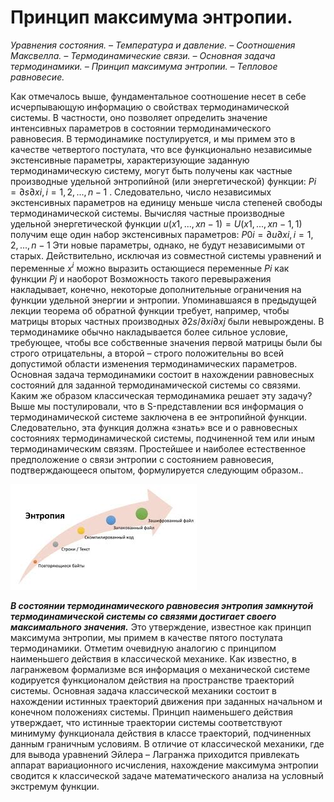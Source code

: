 # Принцип макcимума энтропии.
*Уравнения состояния. – Температура и давление. – Соотношения Максвелла. – Термодинамические связи. – Основная задача термодинамики. – Принцип максимума энтропии. – Тепловое равновесие.*

Как отмечалось выше, фундаментальное соотношение несет в себе исчерпывающую информацию о свойствах термодинамической системы. В частности, оно позволяет определить значение интенсивных параметров в состоянии термодинамического равновесия. В термодинамике постулируется, и мы примем это в качестве четвертого постулата, что все функционально независимые экстенсивные параметры, характеризующие заданную термодинамическую систему, могут быть получены как частные производные удельной энтропийной (или энергетической) функции:
$Pi = ∂s ∂xi , i = 1, 2, . . . , n − 1$ .
Следовательно, число независимых экстенсивных параметров на единицу меньше числа степеней свободы термодинамической системы. Вычисляя частные производные удельной энергетической функции $u(x 1 , . . . , xn−1 ) = U(x 1 , . . . , xn−1 , 1)$ получим еще один набор экстенсивных параметров: 
$P 0 i = ∂u ∂xi , i = 1, 2, . . . , n − 1$
Эти новые параметры, однако, не будут независимыми от старых. Действительно, исключая из совместной системы уравнений  и переменные $x^i$  можно выразить остающиеся переменные $Pi$ как функции $Pj$ и наоборот Возможность такого перевыражения накладывает, конечно, некоторые дополнительные ограничения на функции удельной энергии и энтропии. Упоминавшаяся в предыдущей лекции теорема об обратной функции требует, например, чтобы матрицы вторых частных производных 
$∂2s / ∂xi∂xj$
были невырождены. В термодинамике обычно накладывается более сильное условие, требующее, чтобы все собственные значения первой матрицы были бы строго отрицательны, а второй – строго положительны во всей допустимой области изменения термодинамических параметров.
Основная задача термодинамики состоит в нахождении равновесных состояний для заданной термодинамической системы со связями. Каким же образом классическая термодинамика решает эту задачу? Выше мы постулировали, что в S-представлении вся информация о термодинамической системе заключена в ее энтропийной функции. Следовательно, эта функция должна «знать» все и о равновесных состояниях термодинамической системы, подчиненной тем или иным термодинамическим связям. Простейшее и наиболее естественное предположение о связи энтропии с состоянием равновесия, подтверждающееся опытом, формулируется следующим образом..

![](./images1/mol3.jpg)

***В состоянии термодинамического равновесия энтропия замкнутой термодинамической системы со связями достигает своего максимального значения.***
Это утверждение, известное как принцип максимума энтропии, мы примем в качестве пятого постулата термодинамики. Отметим очевидную аналогию с принципом наименьшего действия в классической механике. Как известно, в лагранжевом формализме вся информация о механической системе кодируется функционалом действия на пространстве траекторий системы. Основная задача классической механики состоит в нахождении истинных траекторий движения при заданных начальном и конечном положениях системы. Принцип наименьшего действия утверждает, что истинные траектории системы соответствуют минимуму функционала действия в классе траекторий, подчиненных данным граничным условиям. В отличие от классической механики, где для вывода уравнений Эйлера – Лагранжа приходится привлекать аппарат вариационного исчисления, нахождение максимума энтропии сводится к классической задаче математического анализа на условный экстремум функции.
